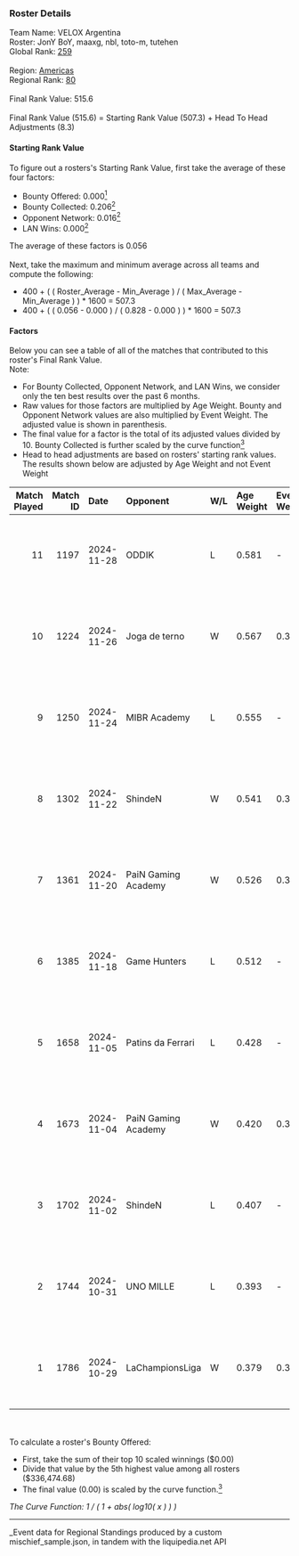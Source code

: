 ### Roster Details<br />
Team Name: VELOX Argentina<br />
Roster: JonY BoY, maaxg, nbl, toto-m, tutehen<br />
Global Rank: [259](../../standings_global_2025_03_01.md)<br />
<br />
Region: [Americas]( ../../standings_americas_2025_03_01.md)<br />
Regional Rank: [80]( ../../standings_americas_2025_03_01.md)<br />
<br />
Final Rank Value:  515.6<br />
<br />
Final Rank Value (515.6) = Starting Rank Value (507.3) + Head To Head Adjustments (8.3)<br />

#### Starting Rank Value<br />
To figure out a rosters's Starting Rank Value, first take the average of these four factors:<br />
- Bounty Offered: 0.000[<sup>1</sup>](#table2)
- Bounty Collected: 0.206[<sup>2</sup>](#table1)
- Opponent Network: 0.016[<sup>2</sup>](#table1)
- LAN Wins: 0.000[<sup>2</sup>](#table1)

The average of these factors is 0.056<br />
<br />
Next, take the maximum and minimum average across all teams and compute the following:<br />
- 400 + ( ( Roster_Average - Min_Average ) / ( Max_Average - Min_Average ) ) * 1600 = 507.3
- 400 + ( ( 0.056 - 0.000 ) / ( 0.828 - 0.000 ) ) * 1600 = 507.3


#### Factors<br />
Below you can see a table of all of the matches that contributed to this roster's Final Rank Value.<br />
Note:<br />

- For Bounty Collected, Opponent Network, and LAN Wins, we consider only the ten best results over the past 6 months.
- Raw values for those factors are multiplied by Age Weight. Bounty and Opponent Network values are also multiplied by Event Weight. The adjusted value is shown in parenthesis.
- The final value for a factor is the total of its adjusted values divided by 10. Bounty Collected is further scaled by the curve function[<sup>3</sup>](#curveFunction)
- Head to head adjustments are based on rosters' starting rank values. The results shown below are adjusted by Age Weight and not Event Weight
<span id="table1"></span><br />


| Match Played | Match ID | Date       | Opponent            | W/L | Age Weight | Event Weight | Bounty Collected | Opponent Network | LAN Wins  | H2H Adj. | Roster                                |
| -: | -: | :- | :- | :- | :- | :- | :- | :- | :- | -: | :- |
|           11 |     1197 | 2024-11-28 | ODDIK               | L   | 0.581      | -            | -                | -                | -         |    -3.51 | JonY BoY, maaxg, nbl, toto-m, tutehen |
|           10 |     1224 | 2024-11-26 | Joga de terno       | W   | 0.567      | 0.371        | 0.000 (0.000)    | 0.111 (0.023)    | 0 (0.000) |     8.46 | JonY BoY, maaxg, nbl, toto-m, tutehen |
|            9 |     1250 | 2024-11-24 | MIBR Academy        | L   | 0.555      | -            | -                | -                | -         |    -5.52 | JonY BoY, maaxg, nbl, toto-m, tutehen |
|            8 |     1302 | 2024-11-22 | ShindeN             | W   | 0.541      | 0.371        | 0.005 (0.001)    | 0.377 (0.076)    | 0 (0.000) |    12.31 | JonY BoY, maaxg, nbl, toto-m, tutehen |
|            7 |     1361 | 2024-11-20 | PaiN Gaming Academy | W   | 0.526      | 0.371        | 0.000 (0.000)    | 0.088 (0.017)    | 0 (0.000) |     5.86 | JonY BoY, maaxg, nbl, toto-m, tutehen |
|            6 |     1385 | 2024-11-18 | Game Hunters        | L   | 0.512      | -            | -                | -                | -         |    -8.35 | JonY BoY, maaxg, nbl, toto-m, tutehen |
|            5 |     1658 | 2024-11-05 | Patins da Ferrari   | L   | 0.428      | -            | -                | -                | -         |    -6.91 | JonY BoY, maaxg, nbl, toto-m, tutehen |
|            4 |     1673 | 2024-11-04 | PaiN Gaming Academy | W   | 0.420      | 0.371        | 0.000 (0.000)    | 0.088 (0.014)    | 0 (0.000) |     4.64 | JonY BoY, maaxg, nbl, toto-m, tutehen |
|            3 |     1702 | 2024-11-02 | ShindeN             | L   | 0.407      | -            | -                | -                | -         |    -3.56 | JonY BoY, maaxg, nbl, toto-m, tutehen |
|            2 |     1744 | 2024-10-31 | UNO MILLE           | L   | 0.393      | -            | -                | -                | -         |    -3.30 | JonY BoY, maaxg, nbl, toto-m, tutehen |
|            1 |     1786 | 2024-10-29 | LaChampionsLiga     | W   | 0.379      | 0.371        | 0.003 (0.000)    | 0.199 (0.028)    | 0 (0.000) |     8.13 | JonY BoY, maaxg, nbl, toto-m, tutehen |

<br />
<span id="table2"></span><br />
To calculate a roster's Bounty Offered:<br />

- First, take the sum of their top 10 scaled winnings ($0.00)
- Divide that value by the 5th highest value among all rosters ($336,474.68)
- The final value (0.00) is scaled by the curve function.[<sup>3</sup>](#curveFunction)

<span id="curveFunction"></span>_The Curve Function: 1 / ( 1 + abs( log10( x ) ) )_<br />

---
_Event data for Regional Standings produced by a custom mischief_sample.json, in tandem with the liquipedia.net API<br />

